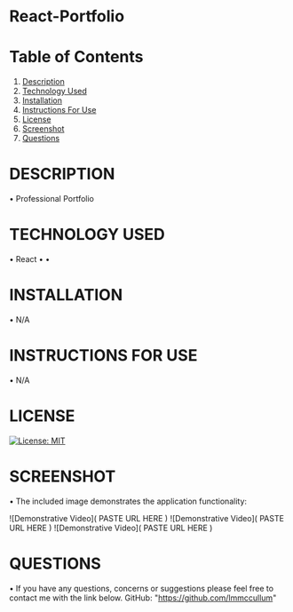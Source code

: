 # React-Portfolio

# Table of Contents

  1. [Description](#Description)
  2. [Technology Used](#TechnologyUsed)
  3. [Installation](#Installation)
  4. [Instructions For Use](#InstructionsForUse)
  5. [License](#License)
  6. [Screenshot](#Screenshot)
  7. [Questions](#Questions)

# DESCRIPTION
•  Professional Portfolio

# TECHNOLOGY USED
• React
• 
• 

# INSTALLATION
• N/A

# INSTRUCTIONS FOR USE
• N/A

# LICENSE

[![License: MIT](https://img.shields.io/badge/License-MIT-yellow.svg)](https://opensource.org/licenses/MIT)

# SCREENSHOT
• The included image demonstrates the application functionality:

![Demonstrative Video]( PASTE URL HERE     )
![Demonstrative Video]( PASTE URL HERE     )
![Demonstrative Video]( PASTE URL HERE     )


# QUESTIONS
• If you have any questions, concerns or suggestions please feel free to contact me with the link below.
GitHub: "https://github.com/lmmccullum"
